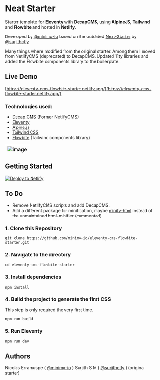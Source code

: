 # Neat Starter

Starter template for **Eleventy** with **DecapCMS**, using **AlpineJS**, **Tailwind** and **Flowbite** and hosted in **Netlify**.

Developed by [@minimo-io](https://minimo.io) based on the outdated [Neat-Starter](https://github.com/surjithctly/neat-starter) by [@surjithctly](https://surjithctly.in/)

Many things where modified from the original starter. Among them I moved from NetlifyCMS (deprecated) to DecapCMS. Updated 11ty libraries and added the Flowbite components library to the boilerplate.

## Live Demo

[https://eleventy-cms-flowbite-starter.netlify.app/](https://eleventy-cms-flowbite-starter.netlify.app/)

### Technologies used:

-   [Decap CMS](https://decapcms.org/) (Former NetlifyCMS)
-   [Eleventy](https://www.11ty.dev/)
-   [Alpine.js](https://github.com/alpinejs/alpine)
-   [Tailwind CSS](https://tailwindcss.com/)
-   [Flowbite](https://tailwindcss.com/) (Tailwind components library)

| ![image](https://i.imgur.com/TJMBL6g.png) |
| ----------------------------------------- |

## Getting Started

<a href="https://app.netlify.com/start/deploy?repository=https://github.com/minimo-io/eleventy-cms-flowbite-starter&amp;stack=cms"><img src="https://www.netlify.com/img/deploy/button.svg" alt="Deploy to Netlify" /></a>

## To Do

-   Remove NetlifyCMS scripts and add DecapCMS.
-   Add a different package for minification, maybe [minify-html](https://www.npmjs.com/package/@minify-html/) instead of the unmaintained html-minifier (commented)

### 1\. Clone this Repository

```
git clone https://github.com/minimo-io/eleventy-cms-flowbite-starter.git
```

### 2\. Navigate to the directory

```
cd eleventy-cms-flowbite-starter
```

### 3\. Install dependencies

```
npm install
```

### 4\. Build the project to generate the first CSS

This step is only required the very first time.

```
npm run build
```

### 5\. Run Eleventy

```
npm run dev
```

## Authors

Nicolas Erramuspe ( [@minimo-io](https://minimo.io) )
Surjith S M ( [@surjithctly](https://surjithctly.in/) ) (original starter)
